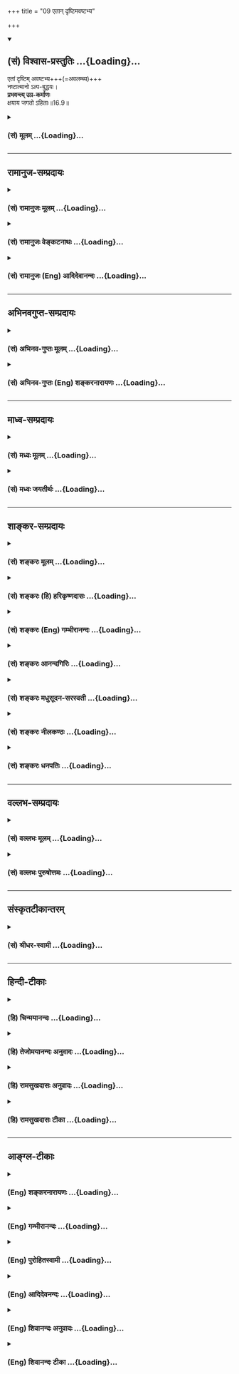 +++
title = "09 एतान् दृष्टिमवष्टभ्य"

+++
<div class="js_include" newlevelforh1="2" title="(सं) विश्वास-प्रस्तुतिः" unfilled url="/mahAbhAratam/shlokashaH/06-bhIShma-parva/03-bhagavad-gItA-parva/saMskRtam/vishvAsa-prastutiH/16_daivAsura-sampad-vib/09_etAn_dRShTimavaSh.md">
<details open><summary><h2>(सं) विश्वास-प्रस्तुतिः ...{Loading}...</h2></summary>

एतां दृष्टिम् अवष्टभ्य+++(=अवलम्ब्य)+++  
नष्टात्मानो ऽल्प-बुद्धयः।  
**प्रभवन्त्य् उग्र-कर्माणः**  
क्षयाय जगतो ऽहिताः॥16.9॥
</details>
</div>
<div class="js_include collapsed" newlevelforh1="3" title="(सं) मूलम्" unfilled url="/mahAbhAratam/shlokashaH/06-bhIShma-parva/03-bhagavad-gItA-parva/saMskRtam/mUlam/16_daivAsura-sampad-vib/09_etAn_dRShTimavaSh.md">
<details><summary><h3>(सं) मूलम् ...{Loading}...</h3></summary>

एतां दृष्टिमवष्टभ्य नष्टात्मानोऽल्पबुद्धयः।  
प्रभवन्त्युग्रकर्माणः क्षयाय जगतोऽहिताः।।16.9।।
</details>
</div>


_________________
## रामानुज-सम्प्रदायः
<div class="js_include collapsed" newlevelforh1="3" title="(सं) रामानुजः मूलम्" unfilled url="/mahAbhAratam/shlokashaH/06-bhIShma-parva/03-bhagavad-gItA-parva/saMskRtam/rAmAnujaH/mUlam/16_daivAsura-sampad-vib/09_etAn_dRShTimavaSh.md">
<details><summary><h3>(सं) रामानुजः मूलम् ...{Loading}...</h3></summary>

।।16.9।।**एतां दृष्टिम् अवष्टभ्य** अवलम्ब्य; **नष्टात्मानः;**
अदृष्टदेहातिरिक्तात्मानः; **अल्पबुद्धयः** -- घटादिवद् ज्ञेयभूते देहे
ज्ञातृत्वेन देहव्यतिरिक्त आत्मा न उपलभ्यते; इति विवेकाकुशलाः।
**उग्रकर्माणः** सर्वेषां हिंसकाः; **जगतः क्षयाय प्रभवन्ति।**

</details>
</div>
<div class="js_include collapsed" newlevelforh1="3" title="(सं) रामानुजः वेङ्कटनाथः" unfilled url="/mahAbhAratam/shlokashaH/06-bhIShma-parva/03-bhagavad-gItA-parva/saMskRtam/rAmAnujaH/venkaTanAthaH/16_daivAsura-sampad-vib/09_etAn_dRShTimavaSh.md">
<details><summary><h3>(सं) रामानुजः वेङ्कटनाथः ...{Loading}...</h3></summary>

\[16.9\] इत्यनेव तत्सिद्धेः। अतःकामहेतुकम्
इत्यस्यैवोपपादनायअपरस्परसम्भूतम् इत्याद्युक्तिरित्यभिप्रायेणाह --
योषिदिति। क्रियासान्तत्येन हेतुफलभावरहितमिति व्याख्यान्तरमतिमन्दं;
प्रसिद्धतमार्थत्यागात्कामहेतुकम् इत्यनन्वयाच्चेत्यभिप्रायेणाऽऽह --
अनेवम्भूतं किमन्यदुपलभ्यत इति। यद्यपि योषित्पुरुषसंसर्गमन्तरेणैव
स्वेदजानां स्थावराणां चोत्पत्तिर्दृश्यते तथापीश्वरमात्रहेतुका
देवादिसृष्टिर्नोपलभ्यते दृश्यमानं त्वयोनिजं योनिजवदेव
दर्शनबलादङ्गीकुर्मः
तत्राप्यन्वयव्यतिरेकावस्थिततत्तत्सामग्रीमात्रात्कार्यसिद्धिसम्भवे
किमीश्वरेण कर्त्रा कल्पितेनागमिकतया स्वीकृतेन वेति
भावः। अकिञ्चित्कामहेतुकम् इति परोक्तपाठान्तरस्य
अप्रसिद्धत्वादिभिरनादरव्यक्त्यर्थंकिमन्यत् इति पाठस्य प्रतिनिषेधपरतां
व्यनक्ति -- किञ्चिदपि नोपलभ्यत इति। अत इति --
अन्वयव्यतिरेकबलादित्यर्थः। कामहेतुकम् इति दृष्टकारणोपलक्षणम्।
कामप्रावण्यवशात्तदुक्तिः। यथा पाषण्डागमा अपि तत्तत्पुरुषप्रवर्तिता इति
तत्तदागमैस्तदातनप्रत्यक्षमूलतयोपदेशपरम्परया च व्यवस्थाप्यन्ते; यथा वा
चिरन्तननगरवृत्तान्तादयः एवं कल्पेकल्पे प्रवृत्तमीश्वरशिल्पिनो
जगन्नगरवृत्तान्तं सम्भावितमपि
तीव्रौषधकल्पशास्त्रप्रद्वेषादपलपन्तीत्युक्तं भवति। ,।।16.9।। एतां
दृष्टिमिति -- विपरीतां दृष्टिमित्यर्थः। अवष्टभ्य
इत्याक्रमणादिप्रतीतिव्युदासायाह -- अवलम्ब्येति। नित्यस्यात्मनो
विनाशाभावात्णश अदर्शने \[धा.पा.4।88\] इति धात्वर्थोऽत्र विवक्षित इत्याह
-- अदृष्टेति। स्वयञ्ज्योतिषः प्रत्यगात्मस्वरूपस्य देहाध्यासाधिष्ठानतया
नित्यमुपलम्भाद्देहातिरिक्तत्वेन विशेषितम्।
नष्टात्मत्वहेतुरिहाल्पबुद्धित्वमुच्यत इति।
पुनरुक्तिपरिहाराभिप्रायेणाहघटादिवदिति। यद्वा
पशुमृगादिवत्कर्मवशात्स्वारसिको विविक्तात्मानुपलम्भः। अल्पबुद्धय इति तु
तत्परिहाराशक्तिरुच्यत इति भावः। एवं परावरात्मविषयविपरीतदृष्टिरुक्ता
अथप्रभवन्त्युग्रकर्माणः इत्यादिना तत्फलमुच्यते। उग्रकर्माणः
इत्यत्रोग्रव्रतादिप्रतीतिव्युदासायाह -- सर्वेषां हिंसका इति। अशुभाः
स्वसंसर्गिणामपि दोषावहा इत्यर्थः। जगतः क्षयाय प्रभवन्तीति -- अनेन
प्रसविष्यध्वमेष वोऽस्त्विष्टकामधुक् \[3।10\]परस्परं भावयन्तः श्रेयः
परमवाप्स्यथ \[6।11\] इत्यादिप्रतिपादितां भगवन्मूलां
लोकभावनधर्ममर्यादामतिलङ्घयन्ति तदनुवर्तिनश्चान्येऽपि मन्दाः
तदाचारोपदेशादिविस्रम्भादिक्रमेण सर्वस्य
जगतस्त्रिवर्गापवर्गरूपवृद्धिविरहिणस्त्रिविधतापाहतिरूपाय क्षयाय
भवन्तीत्यर्थः।  
  

</details>
</div>
<div class="js_include collapsed" newlevelforh1="3" title="(सं) रामानुजः (Eng) आदिदेवानन्दः" unfilled url="/mahAbhAratam/shlokashaH/06-bhIShma-parva/03-bhagavad-gItA-parva/saMskRtam/rAmAnujaH/english/AdidevAnandaH/16_daivAsura-sampad-vib/09_etAn_dRShTimavaSh.md">
<details><summary><h3>(सं) रामानुजः (Eng) आदिदेवानन्दः ...{Loading}...</h3></summary>

16.9 Holding this view, viz., supporting this view, these men of lost souls do not realise that the self is different from the body. They are of 'fele understanding,' they lack the discernment that the self is to be known as different from the body, because of Its being the knower in the body which is an object of knowledge such as jars etc. These are of
'cruel deeds' viz., they do much harm to everybody; they are born to bring ruin to the world.

</details>
</div>


_________________
## अभिनवगुप्त-सम्प्रदायः
<div class="js_include collapsed" newlevelforh1="3" title="(सं) अभिनव-गुप्तः मूलम्" unfilled url="/mahAbhAratam/shlokashaH/06-bhIShma-parva/03-bhagavad-gItA-parva/saMskRtam/abhinava-guptaH/mUlam/16_daivAsura-sampad-vib/09_etAn_dRShTimavaSh.md">
<details><summary><h3>(सं) अभिनव-गुप्तः मूलम् ...{Loading}...</h3></summary>

।।16.9 -- 16.12।। एतामित्यादि अर्थसंचयानित्यन्तम्। चिन्ता तेषां
प्रलयान्ता अवरितं (ता) संसृतिप्रलयाव्युपरमात्। एतावदितिकामोपभोग एव परं
(परमं) कृत्यम् \[एषाम्\] तन्नाशाच्च परं क्रोधः। अत एवाह कामक्रोधपरायणाः
इति।

</details>
</div>
<div class="js_include collapsed" newlevelforh1="3" title="(सं) अभिनव-गुप्तः (Eng) शङ्करनारायणः" unfilled url="/mahAbhAratam/shlokashaH/06-bhIShma-parva/03-bhagavad-gItA-parva/saMskRtam/abhinava-guptaH/english/shankaranArAyaNaH/16_daivAsura-sampad-vib/09_etAn_dRShTimavaSh.md">
<details><summary><h3>(सं) अभिनव-गुप्तः (Eng) शङ्करनारायणः ...{Loading}...</h3></summary>

16.9 See Coment under 16.12

</details>
</div>


_________________
## माध्व-सम्प्रदायः
<div class="js_include collapsed" newlevelforh1="3" title="(सं) मध्वः मूलम्" unfilled url="/mahAbhAratam/shlokashaH/06-bhIShma-parva/03-bhagavad-gItA-parva/saMskRtam/madhvaH/mUlam/16_daivAsura-sampad-vib/09_etAn_dRShTimavaSh.md">
<details><summary><h3>(सं) मध्वः मूलम् ...{Loading}...</h3></summary>

।।16.9।। Sri Madhvacharya did not comment on this sloka.

</details>
</div>
<div class="js_include collapsed" newlevelforh1="3" title="(सं) मध्वः जयतीर्थः" unfilled url="/mahAbhAratam/shlokashaH/06-bhIShma-parva/03-bhagavad-gItA-parva/saMskRtam/madhvaH/jayatIrthaH/16_daivAsura-sampad-vib/09_etAn_dRShTimavaSh.md">
<details><summary><h3>(सं) मध्वः जयतीर्थः ...{Loading}...</h3></summary>

।।16.9।। Sri Jayatirtha did not comment on this sloka.

</details>
</div>


_________________
## शाङ्कर-सम्प्रदायः
<div class="js_include collapsed" newlevelforh1="3" title="(सं) शङ्करः मूलम्" unfilled url="/mahAbhAratam/shlokashaH/06-bhIShma-parva/03-bhagavad-gItA-parva/saMskRtam/shankaraH/mUlam/16_daivAsura-sampad-vib/09_etAn_dRShTimavaSh.md">
<details><summary><h3>(सं) शङ्करः मूलम् ...{Loading}...</h3></summary>

।।16.9।। --,**एतां दृष्टिम् अवष्टभ्य** आश्रित्य **नष्टात्मानः**
नष्टस्वभावाः विभ्रष्टपरलोकसाधनाः **अल्पबुद्धयः** विषयविषया अल्पैव
बुद्धिः येषां ते अल्पबुद्धयः **प्रभवन्ति** उद्भवन्ति **उग्रकर्माणः**
क्रूरकर्माणः हिंसात्मकाः। **क्षयाय जगतः** प्रभवन्ति इति संबन्धः।। जगतः
**अहिताः;** शत्रवः इत्यर्थः।। ते च --,

</details>
</div>
<div class="js_include collapsed" newlevelforh1="3" title="(सं) शङ्करः (हि) हरिकृष्णदासः" unfilled url="/mahAbhAratam/shlokashaH/06-bhIShma-parva/03-bhagavad-gItA-parva/saMskRtam/shankaraH/hindI/harikRShNadAsaH/16_daivAsura-sampad-vib/09_etAn_dRShTimavaSh.md">
<details><summary><h3>(सं) शङ्करः (हि) हरिकृष्णदासः ...{Loading}...</h3></summary>

।।16.9।। इस दृष्टिका अवलम्बन -- आश्रय लेकर जिनका स्वभाव नष्ट हो गया है;
जो परलोकसाधनसे भ्रष्ट हो गये हैं; जो अल्पबुद्धि हैं -- जिनकी बुद्धि केवल
भोगोंको ही विषय करनेवाली है; ऐसे वे अल्पबुद्धि; उग्रकर्मा -- क्रूर कर्म
करनेवाले; हिंसापरायण संसारके शत्रु; संसारका नाश करनेके लिये ही उत्पन्न
होते हैं।

</details>
</div>
<div class="js_include collapsed" newlevelforh1="3" title="(सं) शङ्करः (Eng) गम्भीरानन्दः" unfilled url="/mahAbhAratam/shlokashaH/06-bhIShma-parva/03-bhagavad-gItA-parva/saMskRtam/shankaraH/english/gambhIrAnandaH/16_daivAsura-sampad-vib/09_etAn_dRShTimavaSh.md">
<details><summary><h3>(सं) शङ्करः (Eng) गम्भीरानन्दः ...{Loading}...</h3></summary>

16.9 Avastabhya, holding on to; etam, this; drstim, view; (these people)
who are nasta-atmanah, of depraved character, who have deviated from the
disciplines leading to the other world; alpa-budhayah, of poor
intellect, whose intellect is indeed limited, engrossed with material
things; ugra-kamanah, given to fearful actions-who are cruel by nature;
and ahitah, harmful; i.e. inimical to the world; prabhavanti, wax
strong; ksayaya, for the ruin; jagatah, of the world. This is the
construction.

</details>
</div>
<div class="js_include collapsed" newlevelforh1="3" title="(सं) शङ्करः आनन्दगिरिः" unfilled url="/mahAbhAratam/shlokashaH/06-bhIShma-parva/03-bhagavad-gItA-parva/saMskRtam/shankaraH/AnandagiriH/16_daivAsura-sampad-vib/09_etAn_dRShTimavaSh.md">
<details><summary><h3>(सं) शङ्करः आनन्दगिरिः ...{Loading}...</h3></summary>

।।16.9।। यथोक्ता दृष्टिर्ब्रह्मदृष्टिवदिष्टैवेत्याशङ्क्याह --
**एतामिति।** प्रागुपदिष्टामेतां लोकायतिकदृष्टिमवलम्ब्येति यावत्।
नष्टस्वभावत्वमेव स्पष्टयति -- **विभ्रष्टेति।** विषयबुद्धेरल्पत्वं
दृष्टमात्रोद्देशेन प्रवृत्तत्वं; जगतः प्राणिजातस्येति यावत्।

</details>
</div>
<div class="js_include collapsed" newlevelforh1="3" title="(सं) शङ्करः मधुसूदन-सरस्वती" unfilled url="/mahAbhAratam/shlokashaH/06-bhIShma-parva/03-bhagavad-gItA-parva/saMskRtam/shankaraH/madhusUdana-sarasvatI/16_daivAsura-sampad-vib/09_etAn_dRShTimavaSh.md">
<details><summary><h3>(सं) शङ्करः मधुसूदन-सरस्वती ...{Loading}...</h3></summary>

।।16.9।। इयं दृष्टिः शास्त्रीयदृष्टिवदिष्टैवेत्याशङ्क्याह -- एतामिति।
एतां प्रागुक्तां लोकायतिकदृष्टिमवष्टभ्यालम्ब्य नष्टात्मनो
भ्रष्टपरलोकसाधनाः अल्पबुद्धयो दृष्टमात्रोद्देशप्रवृत्तमतयः उग्रकर्माणो
हिंस्रा अहिताः शत्रवो जगतः प्राणिजातस्य क्षयाय व्याघ्रसर्पादिरूपेण
प्रभवन्त्युत्पद्यन्ते। तस्मादियं दृष्टिरत्यन्ताधोगतिहेतुतया सर्वात्मना
श्रेयोर्थिभिर्हेयैवेत्यर्थः।

</details>
</div>
<div class="js_include collapsed" newlevelforh1="3" title="(सं) शङ्करः नीलकण्ठः" unfilled url="/mahAbhAratam/shlokashaH/06-bhIShma-parva/03-bhagavad-gItA-parva/saMskRtam/shankaraH/nIlakaNThaH/16_daivAsura-sampad-vib/09_etAn_dRShTimavaSh.md">
<details><summary><h3>(सं) शङ्करः नीलकण्ठः ...{Loading}...</h3></summary>

।।16.9।। एतान्मनुपदोक्तां लोकायतिकानामभिप्रेतां दृष्टिमवष्टभ्य
तामाश्रित्य नष्टात्मानः कामादिवशेन नष्टधैर्याः। यतोऽल्पे क्षुद्रे
दृष्टसुखे एव बुद्धिर्येषां तेऽल्पबुद्धयः। अहिताः हिंस्राः।

</details>
</div>
<div class="js_include collapsed" newlevelforh1="3" title="(सं) शङ्करः धनपतिः" unfilled url="/mahAbhAratam/shlokashaH/06-bhIShma-parva/03-bhagavad-gItA-parva/saMskRtam/shankaraH/dhanapatiH/16_daivAsura-sampad-vib/09_etAn_dRShTimavaSh.md">
<details><summary><h3>(सं) शङ्करः धनपतिः ...{Loading}...</h3></summary>

।।16.9।। एतामुदाहृतां लोकायतिकदृष्टिमवष्टभ्याश्रित्य नष्टात्मानो
नष्टस्वभावा भ्रष्टपरलोकसाधना अल्पबुद्धयोऽल्पविषयविषयाल्पैव बुद्धिरेयषां
ते दृष्टमात्रोद्देशप्रवृत्तमतय उग्रकर्माणः क्रूरकर्माणो हिंसात्मकाः
जगतोऽहिताः शत्रवो जगतः क्षयाय प्रभवन्ति उद्भवन्ति।
तथाचैतादृशदोषैर्दुष्टेयं दृष्टिः श्रेयोर्थिभिः सर्वथा नाश्रयणीयेति भावः।

</details>
</div>


_________________
## वल्लभ-सम्प्रदायः
<div class="js_include collapsed" newlevelforh1="3" title="(सं) वल्लभः मूलम्" unfilled url="/mahAbhAratam/shlokashaH/06-bhIShma-parva/03-bhagavad-gItA-parva/saMskRtam/vallabhaH/mUlam/16_daivAsura-sampad-vib/09_etAn_dRShTimavaSh.md">
<details><summary><h3>(सं) वल्लभः मूलम् ...{Loading}...</h3></summary>

।।16.9।। एतां दृष्टिमिति। सर्वत्र मृषात्वदृष्टिं चावष्टभ्य स्वस्य
ब्रह्मणोऽविद्यासम्बन्धतो जीवत्वादिमताङ्गीकारान्नष्टात्मानस्ते।
वस्तुतोऽल्पबुद्धयः सर्वस्य जगतः क्षयाय प्रभवन्त्युद्भवन्ति। विष्णुपुराणे
तूक्तं -- तदेतदक्षयं नित्यं जगन्मुनिवारिखलम्।
आविर्भावतिरोभावजन्मनाशविकल्पवत् इत्यादि। तथाभूतस्यात्र
क्षयायोद्भवन्ति। वर्त्तमानसामीप्ये वर्त्तमानवद्वा \[अष्टा.3।3।131\] इति
सूत्राद्भविष्यति वा वर्त्तमानप्रयोगः।

</details>
</div>
<div class="js_include collapsed" newlevelforh1="3" title="(सं) वल्लभः पुरुषोत्तमः" unfilled url="/mahAbhAratam/shlokashaH/06-bhIShma-parva/03-bhagavad-gItA-parva/saMskRtam/vallabhaH/puruShottamaH/16_daivAsura-sampad-vib/09_etAn_dRShTimavaSh.md">
<details><summary><h3>(सं) वल्लभः पुरुषोत्तमः ...{Loading}...</h3></summary>

  
  
।।16.9।। किञ्चएतामिति। एतां कामहैतुकरूपां लौकिकीं दृष्टिं दर्शनं अवष्टभ्य
आश्रित्य नष्टात्मानः अदृष्टात्मस्वरूपाः; अल्पबुद्धयः प्रत्यक्षमतयः;
उग्रकर्माणः उग्रं हिंसाप्रधानं कर्म येषां ते; अहिताः शत्रुरूपाः; जगतः
सर्वलोकस्य क्षयाय नरकादिपातनार्थं प्रभवन्ति उत्पद्यन्त इत्यर्थः।  
  

</details>
</div>


_________________
## संस्कृतटीकान्तरम्
<div class="js_include collapsed" newlevelforh1="3" title="(सं) श्रीधर-स्वामी" unfilled url="/mahAbhAratam/shlokashaH/06-bhIShma-parva/03-bhagavad-gItA-parva/saMskRtam/shrIdhara-svAmI/16_daivAsura-sampad-vib/09_etAn_dRShTimavaSh.md">
<details><summary><h3>(सं) श्रीधर-स्वामी ...{Loading}...</h3></summary>

।।16.9।। किंच **--** **एतामिति।** एतां लोकायतिकानां दृष्टिं
दर्शनमाश्रित्य नष्टात्मानो मलिनचित्ताः सन्तोऽल्पबुद्धयो
दृष्टार्थमात्रमतयः अतएव उग्रं हिंस्रं कर्म येषां तेऽहिता वैरिणो भूत्वा;
जगतः क्षयाय प्रभवन्ति। उद्भवन्तीत्यर्थः।

</details>
</div>


_________________
## हिन्दी-टीकाः
<div class="js_include collapsed" newlevelforh1="3" title="(हि) चिन्मयानन्दः" unfilled url="/mahAbhAratam/shlokashaH/06-bhIShma-parva/03-bhagavad-gItA-parva/hindI/chinmayAnandaH/16_daivAsura-sampad-vib/09_etAn_dRShTimavaSh.md">
<details><summary><h3>(हि) चिन्मयानन्दः ...{Loading}...</h3></summary>

।।16.9।। पूर्व श्लोक में वर्णित दृष्टि का अवलम्बन करने वाले लोग किसी
सत्य अधिष्ठान में श्रद्धा नहीं रखते हैं। यदि कामवासना को ही मूल कारण
समझकर समाज में पाशविक प्रवृत्तियों को प्रोत्साहित किया जाये; तो उसका
परिणाम सर्वत्र अशान्ति और कलह; विध्वंस और विनाश ही होगा। नष्टात्मान केवल
वही पुरुष सन्तुलित व्यक्तित्व का हो सकता है; जिसने स्वयं को सम्यक्
प्रकार से समझ लिया है। जब कभी मनुष्य को स्वयं का ही विस्मरण हो जाता है;
तब वह अपने जन्म; शिक्षा; संस्कृति और सामाजिक प्रतिष्ठा के सर्वथा विपरीत
एक विक्षिप्त अथवा मदोन्मत्त पुरुष के समान निन्दनीय व्यवहार करता है।
पशुवत व्यवहार करता हुआ वह अपने विकास की दिव्य प्रतिष्ठा का अपमान करता
है। अल्पबुद्धय जब कोई पुरुष जगत् के अधिष्ठान के रूप में श्रेष्ठ और दिव्य
सत्य का अस्तित्व ही स्वीकार नहीं करता है; तब वह अत्यन्त आत्मकेन्द्रित और
स्वार्थी पुरुष बन जाता है। तत्पश्चात् उसके जीवन का एकमात्र लक्ष्य
अधिकाधिक व्यक्तिगत लाभ अर्जित करना होता है। विषय वासनाओं की तृप्ति के
द्वारा वह परम सन्तोष और आनन्द प्राप्त करने का सर्वसम्भव प्रयत्न करता है;
परन्तु अन्त में निराशा और विफलता ही उसके हाथ लगती है। करुणासागर भगवान्
श्रीकृष्ण उन्हें अल्पबुद्धि कहकर उनके प्रति अपनी सहानुभूति व्यक्त करते
हैं। उग्रकर्मी यदि कोई व्यक्ति वास्तव में लोकतान्त्रिक और सहिष्णु विचारों
का हो तो उसके मन में यह प्रश्न उत्पन्न हो सकता है कि यदि कोई नास्तिक
भोगवादी पुरुष पारमार्थिक सत्य में विश्वास नहीं भी करता है; तो अन्य लोगों
को उससे भिन्न सत्य श्रद्धा और विचार रखने की स्वतन्त्रता क्यों न हो ऐसे
प्रश्न का पूर्वानुमान करके भगवान् श्रीकृष्ण कहते हैं कि आसुरी स्वभाव के
श्रद्धाहीन पुरुष में यही विवेक नहीं रह पाता है और वह सभी स्तरों पर
निरंकुश व्यवहार करने लगता है। अपने स्वार्थ से प्रेरित होकर कभीकभी ऐसे
शक्तिशाली लोग अपने युग में घोर; विपत्तियों को उत्पन्न कर देते हैं।
ऐतिहासिक दृष्टि से; आज का जगत् उसी संकटपूर्ण स्थति से गुजर रहा है जिसके
विषय में गीता ने पूर्वानुमान के साथ बहुत पहले ही घोषणा कर दी थी जो
भौतिकवादी आसुरी लोग सत्य में श्रद्धा नहीं रखते हैं; वे अनजाने ही समाज के
सामंजस्य में ऐसी विषमता और विकृति उत्पन्न करते हैं कि जिसके कारण
सम्पूर्ण विश्व विनाशकारी युद्ध के रक्तपूर्ण दलदल में फँस जाता है। आगे
कहते हैं

</details>
</div>
<div class="js_include collapsed" newlevelforh1="3" title="(हि) तेजोमयानन्दः अनुवादः" unfilled url="/mahAbhAratam/shlokashaH/06-bhIShma-parva/03-bhagavad-gItA-parva/hindI/tejomayAnandaH/anuvAdaH/16_daivAsura-sampad-vib/09_etAn_dRShTimavaSh.md">
<details><summary><h3>(हि) तेजोमयानन्दः अनुवादः ...{Loading}...</h3></summary>

।।16.9।। इस दृष्टि का अवलम्बन करके नष्टस्वभाव के अल्प बुद्धि वाले, घोर
कर्म करने वाले लोग जगत् के शत्रु (अहित चाहने वाले) के रूप में उसका नाश
करने के लिए उत्पन्न होते हैं।।

</details>
</div>
<div class="js_include collapsed" newlevelforh1="3" title="(हि) रामसुखदासः अनुवादः" unfilled url="/mahAbhAratam/shlokashaH/06-bhIShma-parva/03-bhagavad-gItA-parva/hindI/rAmasukhadAsaH/anuvAdaH/16_daivAsura-sampad-vib/09_etAn_dRShTimavaSh.md">
<details><summary><h3>(हि) रामसुखदासः अनुवादः ...{Loading}...</h3></summary>

।।16.9।। उपर्युक्त (नास्तिक) दृष्टिका आश्रय लेनेवाले जो मनुष्य अपने नित्य
स्वरूपको नहीं मानते, जिनकी बुद्धि तुच्छ है, जो उग्रकर्मा और संसारके
शत्रु हैं, उन मनुष्योंकी सामर्थ्यका उपयोग जगत्का नाश करनेके लिये ही होता
है।

</details>
</div>
<div class="js_include collapsed" newlevelforh1="3" title="(हि) रामसुखदासः टीका" unfilled url="/mahAbhAratam/shlokashaH/06-bhIShma-parva/03-bhagavad-gItA-parva/hindI/rAmasukhadAsaH/TIkA/16_daivAsura-sampad-vib/09_etAn_dRShTimavaSh.md">
<details><summary><h3>(हि) रामसुखदासः टीका ...{Loading}...</h3></summary>

।।16.9।।***व्याख्या --***  **एतां दृष्टिमवष्टभ्य --** न कोई
कर्तव्यअकर्तव्य है; न शौचाचारसदाचार है; न ईश्वर है; न प्रारब्ध है; न
पापपुण्य है; न परलोक है; न किये हुए कर्मोंका कोई दण्डविधान है -- ऐसी
नास्तिक दृष्टिका आश्रय लेकर वे चलते हैं।**नष्टात्मानः --** आत्मा कोई
चेतन तत्त्व है; आत्माकी कोई सत्ता है -- इस बातको वे मानते ही नहीं। वे
तो,इस बातको मानते हैं कि जैसे कत्था और चूना मिलनेसे एक लाली पैदा हो जाती
है; ऐसी ही भौतिक तत्त्वोंके मिलनेसे एक चेतना पैदा हो जाती है। वह चेतन
कोई अलग चीज है -- यह बात नहीं है। उनकी दृष्टिमें जड ही मुख्य होता है।
इसलिये वे चेतनतत्त्वसे बिलकुल ही विमुख रहते हैं। चेतनतत्त्व(आत्मा) से
विमुख होनेसे उनका पतन हो चुका होता है।**अल्पबुद्धयः --** उनमें जो
विवेकविचार होता है; वह अत्यन्त ही अल्प; तुच्छ होता है। उनकी दृष्टि केवल
दृश्य पदार्थोंपर अवलम्बित रहती है कि कमाओ; खाओ; पीओ और मौज करो। आगे
भविष्यमें क्या होगा परलोकमें क्या होगा ये बातें उनकी बुद्धिमें नहीं
आतीं। यहाँ अल्पबुद्धिका यह अर्थ नहीं है कि हरेक काममें उनकी बुद्धि काम
नहीं करती। सत्यतत्त्व क्या है धर्म क्या है अधर्म क्या है सदाचारदुराचार
क्या है और उनका परिणाम क्या होता है इस विषयमें उनकी बुद्धि काम नहीं
करती। परन्तु धनादि वस्तुओंके संग्रहमें उनकी बुद्धि बड़ी तेज होती है।
तात्पर्य यह है कि पारमार्थिक उन्नतिके विषयमें उनकी बुद्धि तुच्छ होती है
और सांसारिक भोगोंमें फँसनेके लिये उनकी बुद्धि बड़ी तेज होती
है।**उग्रकर्माणः --** वे किसीसे डरते ही नहीं। यदि डरेंगे तो चोर; डाकू या
राजकीय आदमीसे डरेंगे। ईश्वरसे; परलोकसे; मर्यादासे वे नहीं डरते। ईश्वर और
परलोकका भय न होनेसे उनके द्वारा दूसरोंकी हत्या आदि बड़े भयानक कर्म होते
हैं।**अहिताः --** उनका स्वभाव खराब होनेसे वे दूसरोंका अहित (नुकसान)
करनेमें ही लगे रहते हैं और दूसरोंका नुकसान करनेमें ही उनको सुख होता
है।**जगतः क्षयाय प्रभवन्ति --** उनके पास जो शक्ति है; ऐश्वर्य है;
सामर्थ्य है; पद है; अधिकार है; वह सबकासब दूसरोंका नाश करनेमें ही लगता
है। दूसरोंका नाश ही उनका उद्देश्य होता है। अपना स्वार्थ पूरा सिद्ध हो या
थोड़ा सिद्ध हो अथवा बिलकुल सिद्ध न हो; पर वे दूसरोंकी उन्नतिको सह नहीं
सकते। दूसरोंका नाश करनेमें ही उनको सुख होता है अर्थात् पराया हक छीनना;
किसीको जानसे मार देना -- इसीमें उनको प्रसन्नता होती है। सिंह जैसे दूसरे
पशुओंको मारकर खा जाता है; दूसरोंके दुःखकी परवाह नहीं करता और राजकीय
स्वार्थी अफसर जैसे दस; पचास; सौ रुपयोंके लिये हजारों रुपयोंका सरकारी
नुकसान कर देते हैं; ऐसे ही अपना स्वार्थ पूरा करनेके लिये दूसरोंका चाहे
कितना ही नुकसान हो जाय; उसकी वे परवाह नहीं करते। वे आसुर स्वभाववाले
पशुपक्षियोंको मारकर खा जाते हैं और अपने थोड़ेसे सुखके लिये दूसरोंको
कितना दुःख हुआ -- इसको वे सोच ही नहीं सकते।  
  
***सम्बन्ध --***  जहाँ सत्कर्म; सद्भाव और सद्विचारका निरादर हो जाता
है; वहाँ मनुष्य कामनाओंका आश्रय लेकर क्या करता है -- इसको आगेके श्लोकमें
बताते हैं।

</details>
</div>


_________________
## आङ्ग्ल-टीकाः
<div class="js_include collapsed" newlevelforh1="3" title="(Eng) शङ्करनारायणः" unfilled url="/mahAbhAratam/shlokashaH/06-bhIShma-parva/03-bhagavad-gItA-parva/english/shankaranArAyaNaH/16_daivAsura-sampad-vib/09_etAn_dRShTimavaSh.md">
<details><summary><h3>(Eng) शङ्करनारायणः ...{Loading}...</h3></summary>

16.9. Clinging to this view, the inauspcious men of the ruined Souls, of the poor intellect, and of the cruel deeds, strive for the destruction of the world.

</details>
</div>
<div class="js_include collapsed" newlevelforh1="3" title="(Eng) गम्भीरानन्दः" unfilled url="/mahAbhAratam/shlokashaH/06-bhIShma-parva/03-bhagavad-gItA-parva/english/gambhIrAnandaH/16_daivAsura-sampad-vib/09_etAn_dRShTimavaSh.md">
<details><summary><h3>(Eng) गम्भीरानन्दः ...{Loading}...</h3></summary>

16.9 Holding on to this view, (these people) who are of depraved character, of poor intellect, given to fearful actions and harmful, wax strong for the ruin of the world.

</details>
</div>
<div class="js_include collapsed" newlevelforh1="3" title="(Eng) पुरोहितस्वामी" unfilled url="/mahAbhAratam/shlokashaH/06-bhIShma-parva/03-bhagavad-gItA-parva/english/purohitasvAmI/16_daivAsura-sampad-vib/09_etAn_dRShTimavaSh.md">
<details><summary><h3>(Eng) पुरोहितस्वामी ...{Loading}...</h3></summary>

16.9 Thinking thus, these degraded souls, these enemies of mankind -
whose intelligence is negligible and whose deeds are monstrous - come into the world only to destroy.

</details>
</div>
<div class="js_include collapsed" newlevelforh1="3" title="(Eng) आदिदेवनन्दः" unfilled url="/mahAbhAratam/shlokashaH/06-bhIShma-parva/03-bhagavad-gItA-parva/english/AdidevanandaH/16_daivAsura-sampad-vib/09_etAn_dRShTimavaSh.md">
<details><summary><h3>(Eng) आदिदेवनन्दः ...{Loading}...</h3></summary>

16.9 Holding this view, these men of lost souls and fele understanding do cruel deeds for the destruction of the world.

</details>
</div>
<div class="js_include collapsed" newlevelforh1="3" title="(Eng) शिवानन्दः अनुवादः" unfilled url="/mahAbhAratam/shlokashaH/06-bhIShma-parva/03-bhagavad-gItA-parva/english/shivAnandaH/anuvAdaH/16_daivAsura-sampad-vib/09_etAn_dRShTimavaSh.md">
<details><summary><h3>(Eng) शिवानन्दः अनुवादः ...{Loading}...</h3></summary>

16.9 Holding this view, these ruined souls of small intellect and fierce deeds, come forth as the enemies of the world for its destruction.

</details>
</div>
<div class="js_include collapsed" newlevelforh1="3" title="(Eng) शिवानन्दः टीका" unfilled url="/mahAbhAratam/shlokashaH/06-bhIShma-parva/03-bhagavad-gItA-parva/english/shivAnandaH/TIkA/16_daivAsura-sampad-vib/09_etAn_dRShTimavaSh.md">
<details><summary><h3>(Eng) शिवानन्दः टीका ...{Loading}...</h3></summary>

16.9 एताम् this; दृष्टिम् view; अवष्टभ्य holding; नष्टात्मानः ruined souls; अल्पबुद्धयः of small intellect; प्रभवन्ति come forth; उग्रकर्माणः
of fierce deeds; क्षयाय for the destruction; जगतः of the world; अहिताः
enemies.Commentary They rob others. They acire wealth by destroying others. They boast of their evil actions.Nashtatmanah Ruined souls They have lost all chances of attaining Selfrealisation or going to the higher world.Alpabuddhayah They have a small intellect as they identify themselves with their little bodies full of impurities; as they have no conception of the Supreme Beign; and as their intellects are concerned with the little sensual pleasures only (eating; drinking;
etc.).Ugrakarmanah Of fierce deeds They always injure others. They murder for aciring wealth. They do any heinous crime to get money and women. They bring great confusion and destroy the peace and harmony of the world.Enemies of the world World here means people who live in the world.

</details>
</div>
